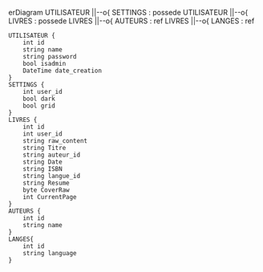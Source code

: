 erDiagram
    UTILISATEUR ||--o{ SETTINGS : possede
    UTILISATEUR ||--o{ LIVRES : possede
    LIVRES ||--o{ AUTEURS : ref
    LIVRES ||--o{ LANGES : ref

    UTILISATEUR {
        int id
        string name
        string password
        bool isadmin
        DateTime date_creation
    }
    SETTINGS {
        int user_id
        bool dark
        bool grid
    }
    LIVRES {
        int id
        int user_id
        string raw_content
        string Titre
        string auteur_id
        string Date
        string ISBN
        string langue_id
        string Resume
        byte CoverRaw
        int CurrentPage
    }
    AUTEURS {
        int id
        string name
    }
    LANGES{
        int id
        string language
    }

